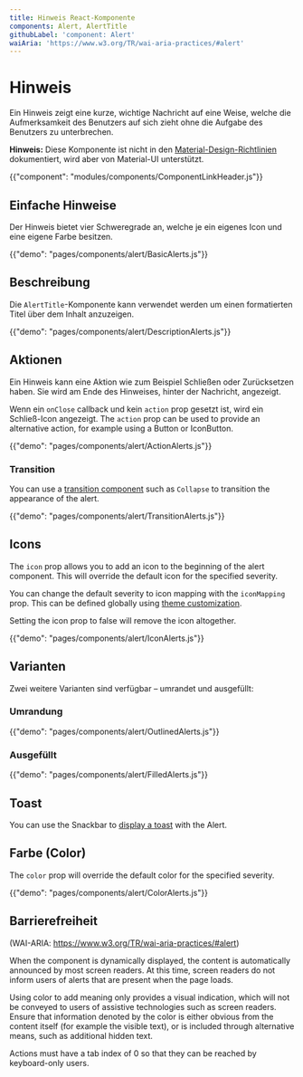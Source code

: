 ```yaml
---
title: Hinweis React-Komponente
components: Alert, AlertTitle
githubLabel: 'component: Alert'
waiAria: 'https://www.w3.org/TR/wai-aria-practices/#alert'
---
```


# Hinweis

<p class="description">Ein Hinweis zeigt eine kurze, wichtige Nachricht auf eine Weise, welche die Aufmerksamkeit des Benutzers auf sich zieht ohne die Aufgabe des Benutzers zu unterbrechen.</p>

**Hinweis:** Diese Komponente ist nicht in den [Material-Design-Richtlinien](https://material.io/) dokumentiert, wird aber von Material-UI unterstützt.

{{"component": "modules/components/ComponentLinkHeader.js"}}

## Einfache Hinweise

Der Hinweis bietet vier Schweregrade an, welche je ein eigenes Icon und eine eigene Farbe besitzen.

{{"demo": "pages/components/alert/BasicAlerts.js"}}

## Beschreibung

Die `AlertTitle`-Komponente kann verwendet werden um einen formatierten Titel über dem Inhalt anzuzeigen.

{{"demo": "pages/components/alert/DescriptionAlerts.js"}}

## Aktionen

Ein Hinweis kann eine Aktion wie zum Beispiel Schließen oder Zurücksetzen haben. Sie wird am Ende des Hinweises, hinter der Nachricht, angezeigt.

Wenn ein `onClose` callback und kein `action` prop gesetzt ist, wird ein Schließ-Icon angezeigt. The `action` prop can be used to provide an alternative action, for example using a Button or IconButton.

{{"demo": "pages/components/alert/ActionAlerts.js"}}

### Transition

You can use a [transition component](/components/transitions/) such as `Collapse` to transition the appearance of the alert.

{{"demo": "pages/components/alert/TransitionAlerts.js"}}

## Icons

The `icon` prop allows you to add an icon to the beginning of the alert component. This will override the default icon for the specified severity.

You can change the default severity to icon mapping with the `iconMapping` prop. This can be defined globally using [theme customization](/customization/globals/#default-props).

Setting the icon prop to false will remove the icon altogether.

{{"demo": "pages/components/alert/IconAlerts.js"}}

## Varianten

Zwei weitere Varianten sind verfügbar – umrandet und ausgefüllt:

### Umrandung

{{"demo": "pages/components/alert/OutlinedAlerts.js"}}

### Ausgefüllt

{{"demo": "pages/components/alert/FilledAlerts.js"}}

## Toast

You can use the Snackbar to [display a toast](/components/snackbars/#customized-snackbars) with the Alert.

## Farbe (Color)

The `color` prop will override the default color for the specified severity.

{{"demo": "pages/components/alert/ColorAlerts.js"}}

## Barrierefreiheit

(WAI-ARIA: https://www.w3.org/TR/wai-aria-practices/#alert)

When the component is dynamically displayed, the content is automatically announced by most screen readers. At this time, screen readers do not inform users of alerts that are present when the page loads.

Using color to add meaning only provides a visual indication, which will not be conveyed to users of assistive technologies such as screen readers. Ensure that information denoted by the color is either obvious from the content itself (for example the visible text), or is included through alternative means, such as additional hidden text.

Actions must have a tab index of 0 so that they can be reached by keyboard-only users.
